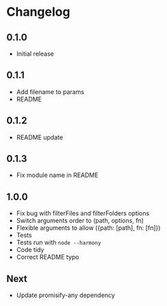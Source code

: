 # Changelog

## 0.1.0

* Initial release

## 0.1.1

* Add filename to params
* README

## 0.1.2

* README update

## 0.1.3

* Fix module name in README

## 1.0.0

* Fix bug with filterFiles and filterFolders options
* Switch arguments order to (path, options, fn)
* Flexible arguments to allow ({path: [path], fn: [fn]})
* Tests
* Tests run with `node --harmony`
* Code tidy
* Correct README typo

## Next

* Update promisify-any dependency
